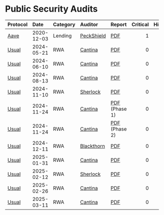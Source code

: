 # Public Security Audits

| Protocol | Date | Category | Auditor | Report | Critical | High | Medium |
|:-------  | :--- | :------- | :------ | :----- | -------: | ---: | -----: |
| [Aave][Aave]    | 2020-12-03 | Lending | [PeckShield][PeckShield] | [PDF](/aave-2020-12-03.pdf) | 1 | 2 | 6 |
| [Usual][Usual]    | 2024-05-21 | RWA | [Cantina][Cantina] | [PDF](/usual-2024-05-21.pdf) | 0 | 1 | 6 |
| [Usual][Usual]    | 2024-06-10 | RWA | [Cantina][Cantina] | [PDF](/usual-2024-06-10.pdf) | 0 | 0 | 5 |
| [Usual][Usual]    | 2024-08-13 | RWA | [Cantina][Cantina] | [PDF](/usual-2024-08-13.pdf) | 0 | 0 | 3 |
| [Usual][Usual]    | 2024-11-10 | RWA | [Sherlock][Sherlock] | [PDF](/usual-2024-11-10.pdf) | 0 | 2 | 0 |
| [Usual][Usual]    | 2024-11-24 | RWA | [Cantina][Cantina] | [PDF](/usual-2024-11-24-phase1.pdf) (Phase 1) | 0 | 0 | 1 |
| [Usual][Usual]    | 2024-11-24 | RWA | [Cantina][Cantina] | [PDF](/usual-2024-11-24-phase2.pdf) (Phase 2) | 0 | 1 | 5 |
| [Usual][Usual]    | 2024-12-11 | RWA | [Blackthorn][Blackthorn] | [PDF](/usual-2024-12-11.pdf) | 0 | 0 | 1 |
| [Usual][Usual]    | 2025-01-31 | RWA | [Cantina][Cantina] | [PDF](/usual-2025-01-31.pdf) | 0 | 0 | 1 |
| [Usual][Usual]    | 2025-02-12 | RWA | [Sherlock][Sherlock] | [PDF](/usual-2025-02-12.pdf) | 0 | 0 | 1 |
| [Usual][Usual]    | 2025-02-26 | RWA | [Cantina][Cantina] | [PDF](/usual-2025-02-26.pdf) | 0 | 2 | 2 |
| [Usual][Usual]    | 2025-03-11 | RWA | [Cantina][Cantina] | [PDF](/usual-2025-03-11.pdf) | 0 | 1 | 1 |

<!-- PROTOCOLS -->
[Aave]: https://defillama.com/protocol/aave
[Usual]: https://defillama.com/protocol/usual

<!-- AUDITORS -->
[Cantina]: https://cantina.xyz/
[PeckShield]: https://peckshield.com/
[Sherlock]: https://sherlock.xyz/
[Blackthorn]: https://www.blackthorn.xyz/

